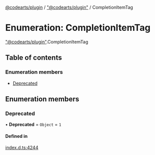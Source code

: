 [@codearts/plugin](../README.md) / ["@codearts/plugin"](../modules/_codearts_plugin_.md) / CompletionItemTag

# Enumeration: CompletionItemTag

["@codearts/plugin"](../modules/_codearts_plugin_.md).CompletionItemTag

## Table of contents

### Enumeration members

- [Deprecated](codearts_plugin_.CompletionItemTag.md#deprecated)

## Enumeration members

### Deprecated

• **Deprecated** = `Object` = `1`

#### Defined in

[index.d.ts:4244](https://github.com/huaweicloud/cloudide-plugin-api/blob/84e382d/index.d.ts#L4244)
